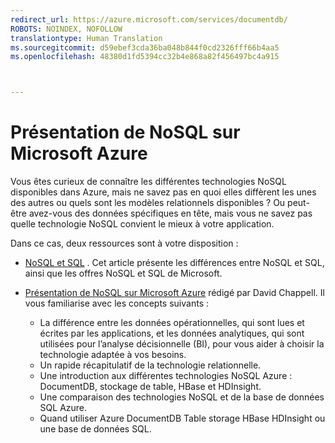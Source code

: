 ```yaml
---
redirect_url: https://azure.microsoft.com/services/documentdb/
ROBOTS: NOINDEX, NOFOLLOW
translationtype: Human Translation
ms.sourcegitcommit: d59ebef3cda36ba048b844f0cd2326fff66b4aa5
ms.openlocfilehash: 48380d1fd5394cc32b4e868a82f456497bc4a915



---
```

# <a name="understanding-nosql-on-microsoft-azure"></a>Présentation de NoSQL sur Microsoft Azure
Vous êtes curieux de connaître les différentes technologies NoSQL disponibles dans Azure, mais ne savez pas en quoi elles diffèrent les unes des autres ou quels sont les modèles relationnels disponibles ? Ou peut-être avez-vous des données spécifiques en tête, mais vous ne savez pas quelle technologie NoSQL convient le mieux à votre application. 

Dans ce cas, deux ressources sont à votre disposition : 

* [NoSQL et SQL](documentdb-nosql-vs-sql.md) . Cet article présente les différences entre NoSQL et SQL, ainsi que les offres NoSQL et SQL de Microsoft.
* [Présentation de NoSQL sur Microsoft Azure](http://go.microsoft.com/fwlink/p/?LinkId=330292) rédigé par David Chappell. Il vous familiarise avec les concepts suivants :
  
  * La différence entre les données opérationnelles, qui sont lues et écrites par les applications, et les données analytiques, qui sont utilisées pour l’analyse décisionnelle (BI), pour vous aider à choisir la technologie adaptée à vos besoins.
  * Un rapide récapitulatif de la technologie relationnelle.
  * Une introduction aux différentes technologies NoSQL Azure : DocumentDB, stockage de table, HBase et HDInsight.
  * Une comparaison des technologies NoSQL et de la base de données SQL Azure. 
  * Quand utiliser Azure DocumentDB Table storage HBase HDInsight ou une base de données SQL.




<!--HONumber=Feb17_HO2-->


